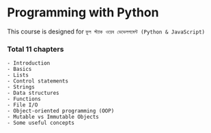 # Programming with Python
This course is designed for `ফুল স্ট্যাক ওয়েব ডেভেলপমেন্ট (Python & JavaScript)`

### Total 11 chapters
    - Introduction
    - Basics
    - Lists
    - Control statements
    - Strings
    - Data structures
    - Functions
    - File I/O
    - Object-oriented programming (OOP) 
    - Mutable vs Immutable Objects
    - Some useful concepts